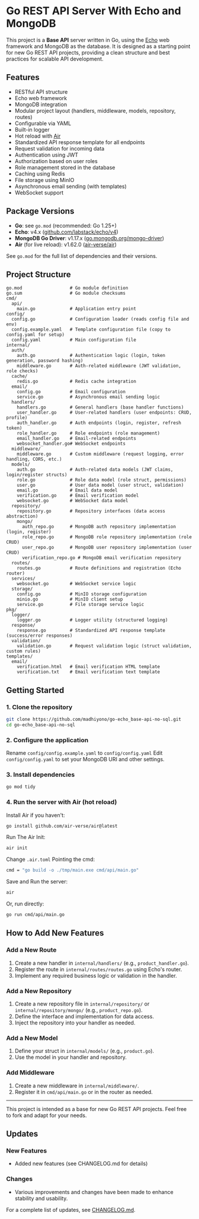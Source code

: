 # Go REST API Server With Echo and MongoDB

This project is a **Base API** server written in Go, using the [Echo](https://echo.labstack.com/) web framework and MongoDB as the database. It is designed as a starting point for new Go REST API projects, providing a clean structure and best practices for scalable API development.

## Features

- RESTful API structure
- Echo web framework
- MongoDB integration
- Modular project layout (handlers, middleware, models, repository, routes)
- Configurable via YAML
- Built-in logger
- Hot reload with [Air](https://github.com/air-verse/air)
- Standardized API response template for all endpoints
- Request validation for incoming data
- Authentication using JWT
- Authorization based on user roles
- Role management stored in the database
- Caching using Redis
- File storage using MinIO
- Asynchronous email sending (with templates)
- WebSocket support

## Package Versions

- **Go**: see `go.mod` (recommended: Go 1.25+)
- **Echo**: v4.x ([github.com/labstack/echo/v4](https://github.com/labstack/echo))
- **MongoDB Go Driver**: v1.17.x ([go.mongodb.org/mongo-driver](https://github.com/mongodb/mongo-go-driver))
- **Air** (for live reload): v1.62.0 ([air-verse/air](https://github.com/air-verse/air))

See `go.mod` for the full list of dependencies and their versions.

## Project Structure

```
go.mod                  # Go module definition
go.sum                  # Go module checksums
cmd/
  api/
    main.go             # Application entry point
config/
  config.go             # Configuration loader (reads config file and env)
  config.example.yaml   # Template configuration file (copy to config.yaml for setup)
  config.yaml           # Main configuration file
internal/
  auth/
    auth.go             # Authentication logic (login, token generation, password hashing)
    middleware.go       # Auth-related middleware (JWT validation, role checks)
  cache/
    redis.go            # Redis cache integration
  email/
    config.go           # Email configuration
    service.go          # Asynchronous email sending logic
  handlers/
    handlers.go         # General handlers (base handler functions)
    user_handler.go     # User-related handlers (user endpoints: CRUD, profile)
    auth_handler.go     # Auth endpoints (login, register, refresh token)
    role_handler.go     # Role endpoints (role management)
    email_handler.go    # Email-related endpoints
    websocket_handler.go# WebSocket endpoints
  middleware/
    middleware.go       # Custom middleware (request logging, error handling, CORS, etc.)
  models/
    auth.go             # Auth-related data models (JWT claims, login/register structs)
    role.go             # Role data model (role struct, permissions)
    user.go             # User data model (user struct, validation)
    email.go            # Email data model
    verification.go     # Email verification model
    websocket.go        # WebSocket data model
  repository/
    repository.go       # Repository interfaces (data access abstraction)
    mongo/
      auth_repo.go      # MongoDB auth repository implementation (login, register)
      role_repo.go      # MongoDB role repository implementation (role CRUD)
      user_repo.go      # MongoDB user repository implementation (user CRUD)
      verification_repo.go # MongoDB email verification repository
  routes/
    routes.go           # Route definitions and registration (Echo router)
  services/
    websocket.go        # WebSocket service logic
  storage/
    config.go           # MinIO storage configuration
    minio.go            # MinIO client setup
    service.go          # File storage service logic
pkg/
  logger/
    logger.go           # Logger utility (structured logging)
  response/
    response.go         # Standardized API response template (success/error responses)
  validation/
    validation.go       # Request validation logic (struct validation, custom rules)
templates/
  email/
    verification.html   # Email verification HTML template
    verification.txt    # Email verification text template
```

## Getting Started

### 1. Clone the repository

```sh
git clone https://github.com/madhiyono/go-echo_base-api-no-sql.git
cd go-echo_base-api-no-sql
```

### 2. Configure the application

Rename `config/config.example.yaml` to `config/config.yaml`
Edit `config/config.yaml` to set your MongoDB URI and other settings.

### 3. Install dependencies

```sh
go mod tidy
```

### 4. Run the server with Air (hot reload)

Install Air if you haven't:

```sh
go install github.com/air-verse/air@latest
```

Run The Air Init:

```sh
air init
```

Change `.air.toml` Pointing the cmd:

```sh
cmd = "go build -o ./tmp/main.exe cmd/api/main.go"
```

Save and Run the server:

```sh
air
```

Or, run directly:

```sh
go run cmd/api/main.go
```

## How to Add New Features

### Add a New Route

1. Create a new handler in `internal/handlers/` (e.g., `product_handler.go`).
2. Register the route in `internal/routes/routes.go` using Echo's router.
3. Implement any required business logic or validation in the handler.

### Add a New Repository

1. Create a new repository file in `internal/repository/` or `internal/repository/mongo/` (e.g., `product_repo.go`).
2. Define the interface and implementation for data access.
3. Inject the repository into your handler as needed.

### Add a New Model

1. Define your struct in `internal/models/` (e.g., `product.go`).
2. Use the model in your handler and repository.

### Add Middleware

1. Create a new middleware in `internal/middleware/`.
2. Register it in `cmd/api/main.go` or in the router as needed.

---

This project is intended as a base for new Go REST API projects. Feel free to fork and adapt for your needs.

## Updates

### New Features

- Added new features (see CHANGELOG.md for details)

### Changes

- Various improvements and changes have been made to enhance stability and usability.

For a complete list of updates, see [CHANGELOG.md](./CHANGELOG.md).
